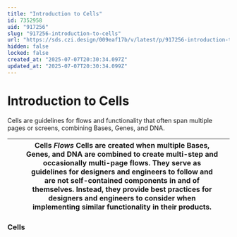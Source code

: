 ```yaml
---
title: "Introduction to Cells"
id: 7352958
uid: "917256"
slug: "917256-introduction-to-cells"
url: "https://sds.czi.design/009eaf17b/v/latest/p/917256-introduction-to-cells"
hidden: false
locked: false
created_at: "2025-07-07T20:30:34.097Z"
updated_at: "2025-07-07T20:30:34.099Z"
---
```


# Introduction to Cells

Cells are guidelines for flows and functionality that often span multiple pages or screens, combining Bases, Genes, and DNA. 

|  |   | **Cells** *Flows*  Cells are created when multiple Bases, Genes, and DNA are combined to create multi-step and occasionally multi-page flows. They serve as guidelines for designers and engineers to follow and are not self-contained components in and of themselves. Instead, they provide best practices for designers and engineers to consider when implementing similar functionality in their products. |   |
| --- | --- | --- | --- |

### Cells

